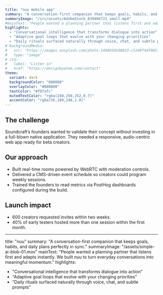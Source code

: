 ```yaml
---
title: "nuu mobile app"
summary: "A conversation-first companion that keeps goals, habits, and daily plans perfectly in sync."
summaryImage: "/src/assets/AdobeStock_839466723_small.mp4"
#mainText: "People wanted a planning partner that listens first and adapts instantly. We built nuu to turn everyday conversations into meaningful momentum."
highlights:
  - "Conversational intelligence that transforms dialogue into action"
  - "Adaptive goal loops that evolve with your changing priorities"
  - "Daily rituals surfaced naturally through voice, chat, and subtle prompts"
# backgroundMedia:
#   src: "https://images.unsplash.com/photo-1498050108023-c5249f4df085?auto=format&fit=crop&w=1600&q=80"
#   type: "image"
# cta:
#   label: "Listen in"
#   href: "https://designbyatem.com/contact"
theme:
  variant: dark
  backgroundColor: "000000"
  overlayColor: "#000000"
  textColor: "#f8fafc"
  mutedTextColor: "rgba(248,250,252,0.7)"
  accentColor: "rgba(56,189,248,1.0)"
---
```


## The challenge

Soundcraft’s founders wanted to validate their concept without investing in a full-blown native application. They needed a responsive, audio-centric web app ready for beta creators.

## Our approach

- Built real-time rooms powered by WebRTC with moderation controls.
- Delivered a CMS-driven event schedule so creators could program weekly sessions.
- Trained the founders to read metrics via PostHog dashboards configured during the build.

## Launch impact

- 600 creators requested invites within two weeks.
- 40% of early testers hosted more than one session within the first month.

---

title: "nuu"
summary: "A conversation-first companion that keeps goals, habits, and daily plans perfectly in sync."
summaryImage: "/assets/simple-ai-blob-01.mov"
mainText: "People wanted a planning partner that listens first and adapts instantly. We built nuu to turn everyday conversations into meaningful momentum."
highlights:
  - "Conversational intelligence that transforms dialogue into action"
  - "Adaptive goal loops that evolve with your changing priorities"
  - "Daily rituals surfaced naturally through voice, chat, and subtle prompts"